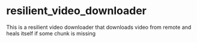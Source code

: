 # resilient_video_downloader
This is a resilient video downloader that downloads video from remote and heals itself if some chunk is missing
